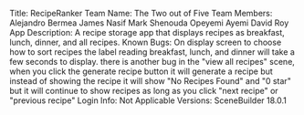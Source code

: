 Title: RecipeRanker
Team Name:  The Two out of Five
Team Members:
	Alejandro Bermea
	James Nasif
	Mark Shenouda
	Opeyemi Ayemi
	David Roy
App Description:
	A recipe storage app that displays recipes as breakfast, lunch,
	dinner, and all recipes.
Known Bugs: On display screen to choose how to sort recipes the label reading
	breakfast, lunch, and dinner will take a few seconds to display. there is another 
  bug in the "view all recipes" scene, when you click the generate recipe button it will
  generate a recipe but instead of showing the recipe it will show "No Recipes Found" and "0 star"
  but it will continue to show recipes as long as you click "next recipe" or "previous recipe"
Login Info: Not Applicable
Versions: SceneBuilder 18.0.1
